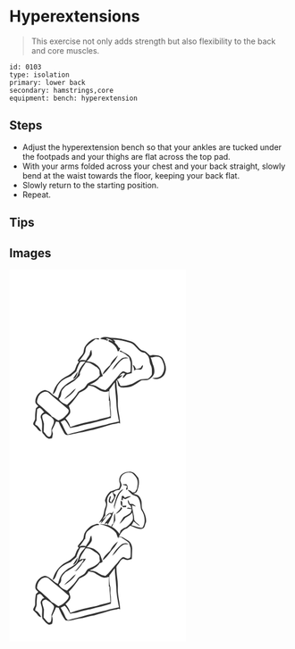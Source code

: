 # Hyperextensions
> This exercise not only adds strength but also flexibility to the back and core muscles.

``` 
id: 0103 
type: isolation 
primary: lower back 
secondary: hamstrings,core 
equipment: bench: hyperextension 
``` 

## Steps

 - Adjust the hyperextension bench so that your ankles are tucked under the footpads and your thighs are flat across the top pad.
 - With your arms folded across your chest and your back straight, slowly bend at the waist towards the floor, keeping your back flat.
 - Slowly return to the starting position.
 - Repeat.

## Tips


## Images

<svg width="316" height="250pt" viewBox="0 0 237 250" xmlns="http://www.w3.org/2000/svg">
  <g fill="#FFF">
    <path d="M0 0h237v250H0V0m121.77 93.04c3.35.77 6.84 1.04 9.97 2.56.24-.44.71-1.31.95-1.74l-2.93-.06c.3-.34.9-1 1.21-1.34 3.03.53 5.74 2.11 8.08 4.06-1.84-.73-3.71-1.42-5.54-2.16-.24.81-.89 2.19.31 2.58 5.56 2.3 10.33 6.89 11.58 12.94.41-.1 1.22-.31 1.62-.41.54-1.25 1.1-2.48 1.67-3.7-.71-.37-1.43-.74-2.14-1.11-1.2-2.44-2.96-4.51-4.95-6.35.02-.55.05-1.66.07-2.22-.85-.63-1.69-1.27-2.53-1.91 7.75-.2 15.32 1.9 22.68 4.09 8.23 2.08 10.77 13.41 19.96 13.42 1.76 1.67 3.89 3.13 4.91 5.42 1.86 3.54 1.27 7.8 3.09 11.38 1.97 3.85 1.56 8.27 1.47 12.44-1.17 2.44-3.16 4.3-5.32 5.87-3.17.18-6.33.48-9.48.78-4.83 1.44-8.55 5.28-13.45 6.61-4.35 1.76-9.12 2.34-13.78 2.11-1.68-2.79-2.56-6.05-4.73-8.53 2.82-1.45 5.59-3.13 7.26-5.94-1.86.3-3.58.97-5.17 2.02 2.49-1.85 5.27-6.57 8.77-3.8-1.22 1.77-3.59 3.34-2.72 5.84 1.88-1.44 3.47-3.21 4.91-5.09 2.31-.3 4.59-.81 6.76-1.65.01-7 1.93-14.48-1.46-21.01-3.05-5.08-9.37-6.17-13.8-9.57-.35.57-.71 1.14-1.07 1.71 5 .6 8.84 4.57 12.72 7.51.46 2.41 1.53 4.65 2.06 7.05.24 4.11.09 8.23-.09 12.34-1.76.99-3.86 2.16-5.85 1.03-1.79-.55-3.64-2.59-5.44-.98-3.47 2.57-5.5 6.57-8.49 9.64-4.71 5-8.42 10.94-13.88 15.21-3.61-.48-6.98-2.03-10.01-4.01-3.23-2.39-7.36-2.75-11.16-3.54 5.2-2.09 10.28-4.79 13.43-9.62 1.46-.48 2.78-1.26 4.16-1.91-.51-1.39-1.1-2.75-1.84-4.02-.75-4.95-3.61-9.16-7.88-11.76-3.29-2.97-7.87-3.2-12.02-3.98 2.66-2.3 5.12-4.93 6.69-8.11.81-2.38-.06-4.91-.38-7.3-2.15 2.14-1.55 5.49-3.27 7.85-1.44 2.09-2.92 4.17-4.12 6.42-3.02-.81-6.12-.65-9.06.46 2.8-2.72 4.9-6.01 7.11-9.19 2.46-2.99.76-7.49 3.4-10.41 3.45-3.73 7.83-6.43 11.66-9.74 1.43.28 2.87.56 4.31.83.14-.38.41-1.13.55-1.5-7.74-1.5-14.64 4.32-18.65 10.44-2.7 3.37-1.23 8.42-4.29 11.57-2.17 2.37-4.23 4.83-5.98 7.53.47.8.94 1.61 1.43 2.41-2.87 2.83-3.71 6.85-5.24 10.42-3.43 3.6-7.41 6.79-11.9 8.98-9.16 4.69-15.69 13.78-17.84 23.77 4.36-2.26 4.59-7.61 6.73-11.52 3.58-6.94 11.1-10.16 17.92-13.03 1.84-2.71 4.89-4.14 7.07-6.51 1.47-4.35 3.02-8.69 5.44-12.63 2.24-.54 4.54-.53 6.81-.15-4.14 4.26-7.99 9.11-9.46 14.99-.8 3.28-2.41 6.52-5.37 8.36-4.99 3.28-10.56 5.86-14.65 10.36-4.38 3.88-5.85 9.78-7.32 15.21-3.85-2-7.42-4.56-10.46-7.66-1.85-2.01-4.68-2.43-7.13-3.3-7.33 1.36-13.35 8.76-12.8 16.22.06 2.46 2.42 3.83 3.86 5.53-1.01.98-2.04 1.93-3.07 2.89-.88 4.46-1.2 9.01-1.1 13.56-.06 2.88-2.77 5.1-2.63 7.99 1.5 2.1 3.86 3.4 5.3 5.56 1.34 1.95 3.01 3.87 5.62 3.83-2.07-3.49-4.01-7.37-8.08-8.86-.28-2.1.37-4.06 1.72-5.65-.1-5.06.47-10.08.76-15.12 1.3-.79 2.72-2.25 4.37-1.38 2.1 1.28 3.36 3.5 5.07 5.21-2.89 1.6-5.84 4.74-4.33 8.3 1.79 4.63 1.76 9.61 1.43 14.49.18 2.13-.34 4.74 1.56 6.24 2.18 2.14 3.68 5.13 6.63 6.34 1.67.86 3.51.07 5.22-.18.45-1.96.84-3.94 1.16-5.92.01-1.99-1.98-4.04-.74-5.94 1.83-3.49 3.57-7.04 4.96-10.73 1.18.22 2.36.44 3.54.65 1.96 5.13 4.68 9.9 7.36 14.67.81 1.72 2.44 2.57 4.23 2.94 5.5-.54 10.79-2.23 16.2-3.22 6.47-.53 12.49-3.18 18.92-3.98 7.94-2.16 15.86-4.46 23.72-6.89 3.34-.75 6.82-.89 10.01-2.22.7.24 1.41.47 2.12.72-.37-9.35-3.45-18.39-3.15-27.78.56-10.01-2.02-19.85-2.02-29.85l1.21-.08c.41 2.32.91 4.62 1.47 6.91 1.21.82 2.36 1.74 3.66 2.42 4.37.27 8.82-.04 13.07-1.15 5.24-1.89 9.57-5.56 14.28-8.43 2.99-.42 6.12.07 9.05-.77 2.67-1.46 5.3-3.36 6.93-5.99 2.35-3.6 1.43-8.19.45-12.09-2.04-3.78-2.11-8.21-4.06-12.02 3.05.6 5.87-1.6 8.98-.87 5.34-.28 7.19 5.64 8.49 9.77 1.75 4.87.61 10.51-2.39 14.63-3.1 3.93-8.4 4.17-13 4.14 6.52 3.79 16.07-.33 17.69-7.72 1.96-5.86-.23-12.15-2.76-17.48-2.52-5.2-8.93-5.32-13.9-5.65-1.3.34-2.61.77-3.96.67-2.02-1.69-3.71-3.74-5.8-5.34-1.72-.81-3.62-1.12-5.39-1.77-5.32-3.43-8.16-10.36-14.6-12.03-8.64-2.86-17.67-4.46-26.76-4.68-4.72-1.11-10.47-2.39-14.41 1.36m13.47 35.32c-3.92 3.72-8.56 7.35-10.09 12.77 6.11-4.03 9.39-10.74 14.23-16 2.63-2.85 4.48-6.29 6.35-9.66-4.33 3.5-8.35 7.65-10.49 12.89m15.34-8.64c-5.15 4.19-9.4 9.39-12.63 15.19 5.46-3.9 8.11-10.64 13.91-14.2 2.43-1.84 5.57-1.12 8.38-1.41-3.05-1.69-6.82-1.76-9.66.42m15.11 8.3c.54 2.68 2.46 5.29 1.43 8.1 2.2-2.92 6.58-1.26 9.76-1.96 1.78-1.4 2.45-3.44 2.34-5.67-1.48.68-2.3 1.97-2.82 3.44-2.08.85-4.26 1.4-6.46 1.82-.91-2.24-1.87-4.71-4.25-5.73m-80.33 18.87c4.6-.54 5.7-6.11 6.48-9.81-2.39 3.11-4.49 6.44-6.48 9.81z"/>
    <path d="M102.48 125c5.74-1.01 9.82 3.45 14.43 5.94 1.51 1.14 2.64 2.71 3.96 4.07.06 2.3.06 4.62.63 6.87-1.38 1.79-2.76 3.62-4.57 5.02-3.7 2.93-8.59 3.78-12.34 6.61-1.65 2.34-2.85 5.18-5.45 6.65-2.67 1.9-6.29 2.87-7.88 5.97-3.53 6.15-9.01 10.73-13.94 15.7-4.19-1.93-9.03-3.79-10.92-8.4 3.54-2.33 2.83-6.6 3.79-10.16 1.31-2.34 3.36-4.14 4.98-6.25 3.24-2.05 6.46-4.11 9.75-6.07 3.62-2.11 6.23-5.45 9.26-8.27.16-.56.46-1.69.62-2.26.77-.29 1.54-.59 2.31-.89-.75.21-2.27.63-3.03.83 1.63-5.7 5.3-10.41 8.4-15.36m-22.9 43.44c-2.15 1.77-4.32 3.58-5.94 5.87 6-3.93 12.03-8.26 15.62-14.64-3.9 2.13-6.32 5.99-9.68 8.77zM134.22 161.39c2.63-3.09 4.52-6.73 7.3-9.7.07 8.14 1.48 16.19 1.88 24.31.11 9.5 1.97 18.86 3.75 28.17-5.74 1.24-11.54 2.23-17.1 4.18-8.83 1.85-17.51 4.32-26.28 6.42-8.32 2.91-17.05 4.22-25.43 6.88-4.31-4.91-5.74-11.56-9.53-16.86 1.74-.98 3.58-1.76 5.38-2.61 3.42 2.81 4.98 7.12 7.46 10.68 4.2-.89 8.54-1.11 12.59-2.66 6.35-2.31 13.16-2.75 19.6-4.73 6.65-1.97 13.62-2.9 20.05-5.59l2.34-.36c.17-4.66.28-9.32-.64-13.92.17-4.51.13-9.07-.78-13.51-.91-3.49-.71-7.13-.59-10.7z"/>
    <path d="M106.15 155.77c3.4.66 7.05.96 9.87 3.2 5.13 3.5 11.44 7.46 17.72 4.14-.04 4.45-.1 8.91-.22 13.37l.85-.36c-.01 7.02 1.07 13.96 1.24 20.97-.63.28-1.88.83-2.51 1.11-5.26 1.08-10.49 2.33-15.56 4.13-12.11 2.4-24.28 4.94-35.86 9.33-.87-4.45-3.63-8.19-6.34-11.7 2.02-2.12 4.21-4.13 5.89-6.54 1.4-3.41-.29-7.02-1.47-10.24 5.49-5.31 9.86-11.61 14.26-17.82 4.74-2.16 10.02-4.42 12.13-9.59z"/>
    <path d="M38.38 172.09c1.98-5.09 7.94-9.81 13.52-7.26 8.54 8.01 18.11 14.84 26.75 22.73 2.48 2.44-.2 5.97-2.22 7.81-2.73 3.55-6.57 5.96-10.71 7.55-2.96-1.84-5.52-4.37-8.84-5.57-1.19-1.86-2.85-3.3-4.47-4.76-4.65-4.11-9.08-8.48-13.98-12.3-2.54-2.14-.75-5.61-.05-8.2zM44.1 197.96c-.43-2.68 2.77-4.11 4.94-4.31 2.27 1.11 4.22 2.74 6.38 4.04 1.79 1.52 3.96 3.08 4.4 5.55.14 3.92-2.24 7.23-3.32 10.84-.22 3.42 1.08 8.9-2.65 10.68-3.78 0-5.16-4.59-7.78-6.69-.06-3.68.3-7.34.29-11.01-.52-3.09-2.04-5.95-2.26-9.1z"/>
  </g>
  <g fill="#333">
    <path d="M121.77 93.04c3.94-3.75 9.69-2.47 14.41-1.36 9.09.22 18.12 1.82 26.76 4.68 6.44 1.67 9.28 8.6 14.6 12.03 1.77.65 3.67.96 5.39 1.77 2.09 1.6 3.78 3.65 5.8 5.34 1.35.1 2.66-.33 3.96-.67 4.97.33 11.38.45 13.9 5.65 2.53 5.33 4.72 11.62 2.76 17.48-1.62 7.39-11.17 11.51-17.69 7.72 4.6.03 9.9-.21 13-4.14 3-4.12 4.14-9.76 2.39-14.63-1.3-4.13-3.15-10.05-8.49-9.77-3.11-.73-5.93 1.47-8.98.87 1.95 3.81 2.02 8.24 4.06 12.02.98 3.9 1.9 8.49-.45 12.09-1.63 2.63-4.26 4.53-6.93 5.99-2.93.84-6.06.35-9.05.77-4.71 2.87-9.04 6.54-14.28 8.43-4.25 1.11-8.7 1.42-13.07 1.15-1.3-.68-2.45-1.6-3.66-2.42-.56-2.29-1.06-4.59-1.47-6.91l-1.21.08c0 10 2.58 19.84 2.02 29.85-.3 9.39 2.78 18.43 3.15 27.78-.71-.25-1.42-.48-2.12-.72-3.19 1.33-6.67 1.47-10.01 2.22-7.86 2.43-15.78 4.73-23.72 6.89-6.43.8-12.45 3.45-18.92 3.98-5.41.99-10.7 2.68-16.2 3.22-1.79-.37-3.42-1.22-4.23-2.94-2.68-4.77-5.4-9.54-7.36-14.67-1.18-.21-2.36-.43-3.54-.65-1.39 3.69-3.13 7.24-4.96 10.73-1.24 1.9.75 3.95.74 5.94a92.33 92.33 0 0 1-1.16 5.92c-1.71.25-3.55 1.04-5.22.18-2.95-1.21-4.45-4.2-6.63-6.34-1.9-1.5-1.38-4.11-1.56-6.24.33-4.88.36-9.86-1.43-14.49-1.51-3.56 1.44-6.7 4.33-8.3-1.71-1.71-2.97-3.93-5.07-5.21-1.65-.87-3.07.59-4.37 1.38-.29 5.04-.86 10.06-.76 15.12-1.35 1.59-2 3.55-1.72 5.65 4.07 1.49 6.01 5.37 8.08 8.86-2.61.04-4.28-1.88-5.62-3.83-1.44-2.16-3.8-3.46-5.3-5.56-.14-2.89 2.57-5.11 2.63-7.99-.1-4.55.22-9.1 1.1-13.56 1.03-.96 2.06-1.91 3.07-2.89-1.44-1.7-3.8-3.07-3.86-5.53-.55-7.46 5.47-14.86 12.8-16.22 2.45.87 5.28 1.29 7.13 3.3 3.04 3.1 6.61 5.66 10.46 7.66 1.47-5.43 2.94-11.33 7.32-15.21 4.09-4.5 9.66-7.08 14.65-10.36 2.96-1.84 4.57-5.08 5.37-8.36 1.47-5.88 5.32-10.73 9.46-14.99-2.27-.38-4.57-.39-6.81.15-2.42 3.94-3.97 8.28-5.44 12.63-2.18 2.37-5.23 3.8-7.07 6.51-6.82 2.87-14.34 6.09-17.92 13.03-2.14 3.91-2.37 9.26-6.73 11.52 2.15-9.99 8.68-19.08 17.84-23.77 4.49-2.19 8.47-5.38 11.9-8.98 1.53-3.57 2.37-7.59 5.24-10.42-.49-.8-.96-1.61-1.43-2.41 1.75-2.7 3.81-5.16 5.98-7.53 3.06-3.15 1.59-8.2 4.29-11.57 4.01-6.12 10.91-11.94 18.65-10.44-.14.37-.41 1.12-.55 1.5-1.44-.27-2.88-.55-4.31-.83-3.83 3.31-8.21 6.01-11.66 9.74-2.64 2.92-.94 7.42-3.4 10.41-2.21 3.18-4.31 6.47-7.11 9.19 2.94-1.11 6.04-1.27 9.06-.46 1.2-2.25 2.68-4.33 4.12-6.42 1.72-2.36 1.12-5.71 3.27-7.85.32 2.39 1.19 4.92.38 7.3-1.57 3.18-4.03 5.81-6.69 8.11 4.15.78 8.73 1.01 12.02 3.98 4.27 2.6 7.13 6.81 7.88 11.76.74 1.27 1.33 2.63 1.84 4.02-1.38.65-2.7 1.43-4.16 1.91-3.15 4.83-8.23 7.53-13.43 9.62 3.8.79 7.93 1.15 11.16 3.54 3.03 1.98 6.4 3.53 10.01 4.01 5.46-4.27 9.17-10.21 13.88-15.21 2.99-3.07 5.02-7.07 8.49-9.64 1.8-1.61 3.65.43 5.44.98 1.99 1.13 4.09-.04 5.85-1.03.18-4.11.33-8.23.09-12.34-.53-2.4-1.6-4.64-2.06-7.05-3.88-2.94-7.72-6.91-12.72-7.51.36-.57.72-1.14 1.07-1.71 4.43 3.4 10.75 4.49 13.8 9.57 3.39 6.53 1.47 14.01 1.46 21.01-2.17.84-4.45 1.35-6.76 1.65-1.44 1.88-3.03 3.65-4.91 5.09-.87-2.5 1.5-4.07 2.72-5.84-3.5-2.77-6.28 1.95-8.77 3.8 1.59-1.05 3.31-1.72 5.17-2.02-1.67 2.81-4.44 4.49-7.26 5.94 2.17 2.48 3.05 5.74 4.73 8.53 4.66.23 9.43-.35 13.78-2.11 4.9-1.33 8.62-5.17 13.45-6.61 3.15-.3 6.31-.6 9.48-.78 2.16-1.57 4.15-3.43 5.32-5.87.09-4.17.5-8.59-1.47-12.44-1.82-3.58-1.23-7.84-3.09-11.38-1.02-2.29-3.15-3.75-4.91-5.42-9.19-.01-11.73-11.34-19.96-13.42-7.36-2.19-14.93-4.29-22.68-4.09.84.64 1.68 1.28 2.53 1.91-.02.56-.05 1.67-.07 2.22 1.99 1.84 3.75 3.91 4.95 6.35.71.37 1.43.74 2.14 1.11-.57 1.22-1.13 2.45-1.67 3.7-.4.1-1.21.31-1.62.41-1.25-6.05-6.02-10.64-11.58-12.94-1.2-.39-.55-1.77-.31-2.58 1.83.74 3.7 1.43 5.54 2.16-2.34-1.95-5.05-3.53-8.08-4.06-.31.34-.91 1-1.21 1.34l2.93.06c-.24.43-.71 1.3-.95 1.74-3.13-1.52-6.62-1.79-9.97-2.56M102.48 125c-3.1 4.95-6.77 9.66-8.4 15.36.76-.2 2.28-.62 3.03-.83-.77.3-1.54.6-2.31.89-.16.57-.46 1.7-.62 2.26-3.03 2.82-5.64 6.16-9.26 8.27-3.29 1.96-6.51 4.02-9.75 6.07-1.62 2.11-3.67 3.91-4.98 6.25-.96 3.56-.25 7.83-3.79 10.16 1.89 4.61 6.73 6.47 10.92 8.4 4.93-4.97 10.41-9.55 13.94-15.7 1.59-3.1 5.21-4.07 7.88-5.97 2.6-1.47 3.8-4.31 5.45-6.65 3.75-2.83 8.64-3.68 12.34-6.61 1.81-1.4 3.19-3.23 4.57-5.02-.57-2.25-.57-4.57-.63-6.87-1.32-1.36-2.45-2.93-3.96-4.07-4.61-2.49-8.69-6.95-14.43-5.94m31.74 36.39c-.12 3.57-.32 7.21.59 10.7.91 4.44.95 9 .78 13.51.92 4.6.81 9.26.64 13.92l-2.34.36c-6.43 2.69-13.4 3.62-20.05 5.59-6.44 1.98-13.25 2.42-19.6 4.73-4.05 1.55-8.39 1.77-12.59 2.66-2.48-3.56-4.04-7.87-7.46-10.68-1.8.85-3.64 1.63-5.38 2.61 3.79 5.3 5.22 11.95 9.53 16.86 8.38-2.66 17.11-3.97 25.43-6.88 8.77-2.1 17.45-4.57 26.28-6.42 5.56-1.95 11.36-2.94 17.1-4.18-1.78-9.31-3.64-18.67-3.75-28.17-.4-8.12-1.81-16.17-1.88-24.31-2.78 2.97-4.67 6.61-7.3 9.7m-28.07-5.62c-2.11 5.17-7.39 7.43-12.13 9.59-4.4 6.21-8.77 12.51-14.26 17.82 1.18 3.22 2.87 6.83 1.47 10.24-1.68 2.41-3.87 4.42-5.89 6.54 2.71 3.51 5.47 7.25 6.34 11.7 11.58-4.39 23.75-6.93 35.86-9.33 5.07-1.8 10.3-3.05 15.56-4.13.63-.28 1.88-.83 2.51-1.11-.17-7.01-1.25-13.95-1.24-20.97l-.85.36c.12-4.46.18-8.92.22-13.37-6.28 3.32-12.59-.64-17.72-4.14-2.82-2.24-6.47-2.54-9.87-3.2m-67.77 16.32c-.7 2.59-2.49 6.06.05 8.2 4.9 3.82 9.33 8.19 13.98 12.3 1.62 1.46 3.28 2.9 4.47 4.76 3.32 1.2 5.88 3.73 8.84 5.57 4.14-1.59 7.98-4 10.71-7.55 2.02-1.84 4.7-5.37 2.22-7.81-8.64-7.89-18.21-14.72-26.75-22.73-5.58-2.55-11.54 2.17-13.52 7.26m5.72 25.87c.22 3.15 1.74 6.01 2.26 9.1.01 3.67-.35 7.33-.29 11.01 2.62 2.1 4 6.69 7.78 6.69 3.73-1.78 2.43-7.26 2.65-10.68 1.08-3.61 3.46-6.92 3.32-10.84-.44-2.47-2.61-4.03-4.4-5.55-2.16-1.3-4.11-2.93-6.38-4.04-2.17.2-5.37 1.63-4.94 4.31z"/>
    <path d="M135.24 128.36c2.14-5.24 6.16-9.39 10.49-12.89-1.87 3.37-3.72 6.81-6.35 9.66-4.84 5.26-8.12 11.97-14.23 16 1.53-5.42 6.17-9.05 10.09-12.77zM150.58 119.72c2.84-2.18 6.61-2.11 9.66-.42-2.81.29-5.95-.43-8.38 1.41-5.8 3.56-8.45 10.3-13.91 14.2 3.23-5.8 7.48-11 12.63-15.19zM165.69 128.02c2.38 1.02 3.34 3.49 4.25 5.73 2.2-.42 4.38-.97 6.46-1.82.52-1.47 1.34-2.76 2.82-3.44.11 2.23-.56 4.27-2.34 5.67-3.18.7-7.56-.96-9.76 1.96 1.03-2.81-.89-5.42-1.43-8.1zM85.36 146.89c1.99-3.37 4.09-6.7 6.48-9.81-.78 3.7-1.88 9.27-6.48 9.81zM79.58 168.44c3.36-2.78 5.78-6.64 9.68-8.77-3.59 6.38-9.62 10.71-15.62 14.64 1.62-2.29 3.79-4.1 5.94-5.87z"/>
  </g>
</svg>

<svg width="316" height="250pt" viewBox="0 0 237 250" xmlns="http://www.w3.org/2000/svg">
  <g fill="#FFF">
    <path d="M0 0h237v250H0V0m154.18 23.35c-5.37 1.91-7.95 8.35-6.13 13.6 1.06 2.65.07 5.3-1.17 7.66-3.94 1.04-7.65 2.74-11.52 3.95-3.41 3.3-6.26 7.54-7 12.33.53 1.68 1.37 3.32 1.47 5.11-.3 3.08-2.07 5.76-2.49 8.82-.43 2.64-1.03 5.25-2.05 7.74-1.4 2.94-3.59 5.41-5.11 8.28 1.44-.95 2.83-1.99 4.17-3.09a53.52 53.52 0 0 0-1.82 4.01c3.16-2.87 5.57-6.49 7.83-10.08-2.01 1.48-3.78 3.25-5.61 4.95 1.06-2.11 2.46-4.01 4.05-5.76-.85-6.15 3.36-11.7 2.39-17.86-.98-5.58 2.56-10.78 6.88-13.93 1.19 2.17 1.84 4.58 2.62 6.92-.63 2.95-3.98 4.6-3.72 7.8-.72-.89-1.46-1.75-2.09-2.7.27-1.97 1-3.82 1.64-5.69l-1.48-.6c-.66 2.79-2.81 5.78-.95 8.53 1.21.34 2.43.67 3.64 1.04 2.1-3.6 4.32-7.11 5.2-11.27-1.32-.92-2.61-1.87-3.9-2.82 2.06-2.95 5.57-3.58 8.91-3.97.9-2.11 2.23-4.05 2.8-6.28-.24-2.03-1.24-3.85-2.01-5.71.36-3.49 1.5-7.29 4.66-9.22 3.65-2.44 8.99-3.15 12.62-.31 2 1.78 3.64 3.96 5.02 6.26 2.1 4.41.96 9.4.24 14-.94 1.46-1.82 2.96-2.59 4.51-1.14.11-2.28.2-3.41.3-1.77-2.01-4.02-3.45-6.7-3.83 1.62 1.92 3.48 3.62 5.16 5.51 2.21 2.86 6.54 2.19 8.86 4.99 3.29 4.83 3.24 10.91 4.34 16.45 4.94 6.78 6.3 16.28 2.1 23.76-1.77 1.24-4-.27-6.01-.05-3.04-1.02-6.04-2.2-9.23-2.63 1.1-1.77 2.06-3.61 3.01-5.45 2.55 2.11 5.03 4.32 7.82 6.14-.03-.22-.07-.65-.1-.86-.9-.81-1.77-1.64-2.64-2.48-1.84-.96-2.98-2.71-4.2-4.31-.19-6.84-2.64-13.34-3.2-20.14 1.8.59 3.59 1.23 5.37 1.87-1.7-2.35-4.15-4.04-7.18-3.52-.34-.15-1.02-.44-1.36-.59-.4-1.84-.84-3.71-2.38-4.97.05 3.03.72 6.39 3.82 7.71.35 1.36.71 2.71 1.1 4.06-1.41-.5-2.83-.94-4.27-1.35-.78.39-1.56.77-2.34 1.15 2.33.33 4.63.81 6.97 1.09-.5 1.68-.79 3.47-1.68 5.01-2.96 2.15-6.2 3.87-9.39 5.64-1.77 2.99-3.73 5.86-5.26 8.99 2.99-2.43 5.41-5.42 7.9-8.32 3.33-1.9 6.84-3.63 9.15-6.85.7 3.95 2.27 8.9-.84 12.25-1.88 2.99-4.57 5.3-7.41 7.34-2.78.83-5.15 2.41-7.29 4.33-.58 1.56-1.08 3.13-1.6 4.71-2.74-3.86-5.96-7.47-10.28-9.61 1.4-2.99 3.4-5.65 4.67-8.7-.13-3.15-.19-6.32-.76-9.42-1.64 4.45-.42 9.44-2.06 13.98-1.51.84-2.41 2.21-2.31 3.96-1.73-.82-3.46-1.63-5.22-2.4 3.34-5.83 6.44-11.85 8.04-18.42-1.02 1.02-1.63 3.2-3.43 2.69-3.35-.72-5.45 2.7-7.37 4.81 2.03-1.13 3.84-2.58 5.63-4.05.73.52 1.46 1.04 2.2 1.56-2.79 4.37-6.63 7.93-9.36 12.34.99-.31 2.95-.91 3.94-1.22l.19 2.61c-3.32-.83-6.74-1.58-10.18-1.01 7.92 1.35 15.86 4.62 21.13 10.92 2.07 2.38 1.69 6.02 4.12 8.16l-.47-1.9c1.15.02 2.29.05 3.44.1 3.59 2.72 7.69 4.75 10.98 7.86.5 3.14 2.39 5.98 2.16 9.23-.04 3.22.2 6.46-.28 9.65-1.18 1.93-3.83 2.56-5.8 1.53-1.77-.56-3.63-2.57-5.41-.96-3.49 2.57-5.52 6.59-8.52 9.67-4.71 4.99-8.39 10.94-13.87 15.18-3.61-.5-6.97-2.05-10-4.03-3.21-2.39-7.34-2.72-11.13-3.52 5.23-2.15 10.54-4.8 13.47-9.91l1.41-.04c.85-.55 1.67-1.14 2.45-1.78-.48-2.44-1.96-4.53-2.51-6.96-.79-4.14-4.4-6.77-7.61-9.08-3.15-2.66-7.49-2.72-11.34-3.53 2.64-2.31 5.12-4.93 6.67-8.12.8-2.38-.05-4.89-.38-7.26-2.2 2.1-1.54 5.47-3.28 7.82-1.43 2.09-2.92 4.15-4.1 6.4-3.05-.76-6.14-.63-9.08.5 3.13-2.95 5.26-6.7 7.74-10.17.44-.02 1.33-.07 1.78-.1l-1.36-.1c.56-3.72.38-8.18 3.75-10.68 4.25-3.48 8.66-8.23 14.64-7.76.11-.25.33-.74.44-.99-.69-.23-2.08-.68-2.77-.91-3.23 1.35-7.03 1.66-9.63 4.22-2.79 2.51-5.5 5.24-7.2 8.63-1.38 2.97-.7 6.67-2.87 9.31-2.28 2.57-4.56 5.15-6.4 8.06.45.81.91 1.62 1.38 2.43-2.83 2.85-3.69 6.84-5.21 10.41-3.43 3.59-7.4 6.79-11.9 8.97-9.15 4.69-15.66 13.78-17.85 23.76 4.42-2.2 4.6-7.62 6.77-11.51 3.57-6.93 11.09-10.15 17.91-13.02 1.79-2.76 4.93-4.12 7.09-6.52 1.42-4.36 3.02-8.66 5.4-12.61 2.23-.54 4.54-.55 6.8-.15-3.62 3.83-7.22 7.98-8.83 13.09-1.06 3.11-1.71 6.61-4.31 8.88-2.92 2.54-6.44 4.28-9.76 6.23-3.24 2.32-6.32 4.91-8.86 8.01-2.69 3.75-3.82 8.32-5.04 12.71-6.59-2.64-10.29-9.78-17.54-10.97-7.35 1.32-13.4 8.76-12.83 16.23.06 2.45 2.42 3.83 3.84 5.53-1.01.98-2.03 1.94-3.07 2.89-.87 4.46-1.18 9.01-1.08 13.55-.04 2.9-2.84 5.13-2.62 8.03 1.74 2.24 4.26 3.76 5.8 6.18 1.13 1.82 2.87 3.14 5.11 3.16-2.08-3.47-3.97-7.4-8.08-8.84-.54-3.12 2.27-5.48 1.79-8.59-.04-4.09.51-8.14.71-12.22 1.31-.81 2.67-2.16 4.33-1.36 2.19 1.36 3.52 3.68 5.25 5.53-.58.18-1.73.56-2.31.75-1.02 1.67-2.71 3.22-2.57 5.35.52 3.36 2.17 6.52 1.98 9.99.2 3.83-.76 7.86.45 11.55 2.9 3 5.08 7.1 9.48 8.12.84-.27 2.51-.81 3.34-1.08 1.13-3.5 1.37-7.03-.08-10.46 1.78-3.98 3.97-7.8 5.45-11.92 1.17.21 2.35.43 3.52.65 2.55 5.83 5.14 11.83 9.11 16.83 6.01 1.79 12.03-1.54 17.96-2.34 7.06-.6 13.67-3.37 20.67-4.3 7.31-2.24 14.74-4.08 21.98-6.5 3.54-.9 7.27-.96 10.68-2.38.72.22 1.45.45 2.18.68-.39-9.38-3.47-18.45-3.15-27.87.61-9.72-2.04-19.28-1.92-28.99.89-2.54 3.29-4.27 4.47-6.7 1.27-2.01 3.52-5.15 6.23-3.69 3.16 1.82 6.82.88 9.97-.43.3-4.37.37-8.75.56-13.13.17-4.85-2.13-9.96-6.58-12.23-3.65-1.84-6.96-5.19-11.37-4.55 2.53-4.5 5.19-9.76 10.71-11.02 1.56-1.17 3.08-2.39 4.58-3.64 5.34 1.61 10.46 5.38 16.29 3.78 3.84-.79 3.14-5.56 4.86-8.24.94-5.94-1.37-11.52-4.21-16.59-2.21-3.63-1.17-8.04-1.85-12.02-.58-2.13-1.5-4.19-2.82-5.96-1.83-2.73-5.4-2.94-8.18-4.15 2.45-.11 4.36-1.56 5.29-3.78 2-5.45 3.17-11.47 1.58-17.19-2.04-2.51-3.77-5.39-6.55-7.19-3.88-2.06-8.47-1.18-12.43.12m-2.69 15.82c2.12.6 4.27 1.08 6.33 1.85.03 1.4-.49 2.67-1.18 3.86.12.61.26 1.21.39 1.81.61-.61 1.23-1.23 1.85-1.84-.11-.73-.32-2.19-.43-2.93l.61-.16c-.74-1.01-1.41-2.06-2.09-3.1-1.83.18-3.67.23-5.48.51m-10.35 26.01c-.98 2.32-.9 4.86.28 7.09l-.16-3.35c1.84-6.08 3.49-12.32 6.77-17.83 1.58-2.06 3.62-3.74 4.99-5.98-7.84 3.41-9.94 12.6-11.88 20.07m9.66-10.34c-.05 1.33-.09 2.67-.13 4l-1.59-.5c1.01.77 2.02 1.53 3.03 2.31.09-.83.28-2.48.37-3.3 1.02.52 2.03 1.04 3.05 1.56 2.54-1.3 5.23-2.29 7.68-3.76-2.95-.8-5.51.8-8.14 1.83l-2.35-2.71c-.48.14-1.44.43-1.92.57m-1.15 5.93c-.58 3.1-.58 6.77 2.77 8.19l-.1.72c1.44-.04 2.88-.08 4.32-.11l.32-2.08c-1.86.15-3.71.29-5.57.43-.09-2.5 1.23-5.79-1.74-7.15m-7.03 17.95c3.69-1.4 6.59-4.17 8.85-7.34-.39-.61-1.17-1.84-1.56-2.46-.98 4.25-4.69 6.64-7.29 9.8m-7.38 49.62c-3.92 3.73-8.52 7.36-10.12 12.75 6.15-3.89 9.35-10.61 14.14-15.84 2.68-2.83 4.54-6.28 6.42-9.65-4.39 3.36-8.28 7.58-10.44 12.74m15.42-8.68c-5.18 4.2-9.5 9.41-12.72 15.26 5.49-3.9 8.13-10.7 13.98-14.23 2.38-1.82 5.47-1.12 8.23-1.29-2.92-1.89-6.68-1.83-9.49.26m-65.27 27.35c4.5-.83 5.73-6.1 6.43-9.89-2.4 3.11-4.56 6.42-6.43 9.89z"/>
    <path d="M102.48 125c5.78-1.02 9.86 3.51 14.51 5.98 1.47 1.17 2.59 2.7 3.88 4.05.06 2.28.04 4.59.64 6.82-3.16 5.44-9.12 7.73-14.55 10.16-2.77.86-3.59 3.78-5.22 5.83-2.72 3.68-8.22 4.13-10.46 8.25-3.55 6.06-8.86 10.76-13.87 15.57-4.37-1.52-9.05-3.72-11.01-8.21 1.86-1.65 3.31-3.72 3.09-6.33-.27-4.33 3.27-7.06 5.7-10.1 6.28-4.11 13.24-7.44 17.98-13.47 1.64-.82 3.22-1.74 4.8-2.67l-.27-1.39c.67.5 1.33 1.02 2 1.54-3.14 4.87-6.92 9.33-10.64 13.78-.54.01-1.62.04-2.16.06.85.21 1.7.42 2.56.64 3.1-2.4 5.35-5.59 7.53-8.8.19-.39.57-1.17.77-1.55 2-1.77 3.74-3.81 4.96-6.19-1.87.12-3.73.31-5.61.24-.79.48-2.39 1.43-3.19 1.91 1.48-6.03 5.33-10.96 8.56-16.12m-22.94 43.47c-2.17 1.77-4.34 3.61-5.93 5.94 5.94-4.04 12.05-8.31 15.64-14.72-3.94 2.1-6.32 6.02-9.71 8.78zM134.2 161.45c2.65-3.1 4.52-6.77 7.32-9.75.07 8.14 1.46 16.18 1.88 24.29.11 9.5 1.96 18.87 3.75 28.17-5.72 1.25-11.52 2.21-17.05 4.17-8.84 1.85-17.53 4.34-26.31 6.42-8.27 2.94-16.99 4.16-25.3 6.9-1.14-1.47-2.7-2.7-3.34-4.5-1.65-4.33-4-8.36-6.34-12.35 1.74-.99 3.58-1.77 5.39-2.61 3.42 2.84 4.98 7.18 7.53 10.71 3.93-.98 8.06-1.05 11.87-2.49 5.14-1.89 10.57-2.66 15.9-3.79 8.9-2.5 18-4.22 26.73-7.29.2-4.63.26-9.26-.65-13.82.05-3.86.52-7.94-.92-11.61-.33-4.14-.7-8.29-.46-12.45z"/>
    <path d="M106.15 155.77c2.47.49 5.01.78 7.37 1.7 4.39 2.49 8.45 5.88 13.51 6.94 2.31.18 4.52-.7 6.72-1.28-.05 4.47-.11 8.94-.24 13.41.22-.1.66-.3.88-.39-.06 7.05 1.05 14.03 1.22 21.08-5.94 2.03-12.22 2.87-18.11 5.11-12.1 2.37-24.24 4.94-35.82 9.31-.87-4.45-3.62-8.19-6.33-11.7 2.49-3.03 6.96-5.53 6.43-10.04-.39-2.32-1.12-4.57-2.01-6.74 5.49-5.3 9.86-11.6 14.25-17.8 4.74-2.16 10.03-4.42 12.13-9.6z"/>
    <path d="M41.56 167.45c2.48-2.86 6.81-4.3 10.35-2.61 8.91 8.37 18.96 15.43 27.87 23.8.07 3.59-2.56 5.96-4.83 8.32-2.38 2.9-5.86 4.52-9.24 5.94-2.94-1.84-5.51-4.31-8.78-5.59-3.91-4.79-8.97-8.48-13.4-12.78-2.07-2.22-5.36-3.46-6.46-6.46.31-3.87 1.46-7.97 4.49-10.62zM44.11 197.95c-.45-2.7 2.77-4.03 4.92-4.31 4.14 2.56 8.9 4.96 11.05 9.59-.5 3.85-2.36 7.27-3.58 10.88.21 3.22.08 6.47-.95 9.57-.97 1.07-2.73 1.61-3.93.56-2.04-1.87-3.63-4.17-5.55-6.18-.07-3.67.3-7.34.3-11.01-.54-3.09-2.04-5.95-2.26-9.1z"/>
  </g>
  <g fill="#333">
    <path d="M154.18 23.35c3.96-1.3 8.55-2.18 12.43-.12 2.78 1.8 4.51 4.68 6.55 7.19 1.59 5.72.42 11.74-1.58 17.19-.93 2.22-2.84 3.67-5.29 3.78 2.78 1.21 6.35 1.42 8.18 4.15 1.32 1.77 2.24 3.83 2.82 5.96.68 3.98-.36 8.39 1.85 12.02 2.84 5.07 5.15 10.65 4.21 16.59-1.72 2.68-1.02 7.45-4.86 8.24-5.83 1.6-10.95-2.17-16.29-3.78-1.5 1.25-3.02 2.47-4.58 3.64-5.52 1.26-8.18 6.52-10.71 11.02 4.41-.64 7.72 2.71 11.37 4.55 4.45 2.27 6.75 7.38 6.58 12.23-.19 4.38-.26 8.76-.56 13.13-3.15 1.31-6.81 2.25-9.97.43-2.71-1.46-4.96 1.68-6.23 3.69-1.18 2.43-3.58 4.16-4.47 6.7-.12 9.71 2.53 19.27 1.92 28.99-.32 9.42 2.76 18.49 3.15 27.87-.73-.23-1.46-.46-2.18-.68-3.41 1.42-7.14 1.48-10.68 2.38-7.24 2.42-14.67 4.26-21.98 6.5-7 .93-13.61 3.7-20.67 4.3-5.93.8-11.95 4.13-17.96 2.34-3.97-5-6.56-11-9.11-16.83-1.17-.22-2.35-.44-3.52-.65-1.48 4.12-3.67 7.94-5.45 11.92 1.45 3.43 1.21 6.96.08 10.46-.83.27-2.5.81-3.34 1.08-4.4-1.02-6.58-5.12-9.48-8.12-1.21-3.69-.25-7.72-.45-11.55.19-3.47-1.46-6.63-1.98-9.99-.14-2.13 1.55-3.68 2.57-5.35.58-.19 1.73-.57 2.31-.75-1.73-1.85-3.06-4.17-5.25-5.53-1.66-.8-3.02.55-4.33 1.36-.2 4.08-.75 8.13-.71 12.22.48 3.11-2.33 5.47-1.79 8.59 4.11 1.44 6 5.37 8.08 8.84-2.24-.02-3.98-1.34-5.11-3.16-1.54-2.42-4.06-3.94-5.8-6.18-.22-2.9 2.58-5.13 2.62-8.03-.1-4.54.21-9.09 1.08-13.55 1.04-.95 2.06-1.91 3.07-2.89-1.42-1.7-3.78-3.08-3.84-5.53-.57-7.47 5.48-14.91 12.83-16.23 7.25 1.19 10.95 8.33 17.54 10.97 1.22-4.39 2.35-8.96 5.04-12.71 2.54-3.1 5.62-5.69 8.86-8.01 3.32-1.95 6.84-3.69 9.76-6.23 2.6-2.27 3.25-5.77 4.31-8.88 1.61-5.11 5.21-9.26 8.83-13.09-2.26-.4-4.57-.39-6.8.15-2.38 3.95-3.98 8.25-5.4 12.61-2.16 2.4-5.3 3.76-7.09 6.52-6.82 2.87-14.34 6.09-17.91 13.02-2.17 3.89-2.35 9.31-6.77 11.51 2.19-9.98 8.7-19.07 17.85-23.76 4.5-2.18 8.47-5.38 11.9-8.97 1.52-3.57 2.38-7.56 5.21-10.41-.47-.81-.93-1.62-1.38-2.43 1.84-2.91 4.12-5.49 6.4-8.06 2.17-2.64 1.49-6.34 2.87-9.31 1.7-3.39 4.41-6.12 7.2-8.63 2.6-2.56 6.4-2.87 9.63-4.22.69.23 2.08.68 2.77.91-.11.25-.33.74-.44.99-5.98-.47-10.39 4.28-14.64 7.76-3.37 2.5-3.19 6.96-3.75 10.68l1.36.1c-.45.03-1.34.08-1.78.1-2.48 3.47-4.61 7.22-7.74 10.17 2.94-1.13 6.03-1.26 9.08-.5 1.18-2.25 2.67-4.31 4.1-6.4 1.74-2.35 1.08-5.72 3.28-7.82.33 2.37 1.18 4.88.38 7.26-1.55 3.19-4.03 5.81-6.67 8.12 3.85.81 8.19.87 11.34 3.53 3.21 2.31 6.82 4.94 7.61 9.08.55 2.43 2.03 4.52 2.51 6.96-.78.64-1.6 1.23-2.45 1.78l-1.41.04c-2.93 5.11-8.24 7.76-13.47 9.91 3.79.8 7.92 1.13 11.13 3.52 3.03 1.98 6.39 3.53 10 4.03 5.48-4.24 9.16-10.19 13.87-15.18 3-3.08 5.03-7.1 8.52-9.67 1.78-1.61 3.64.4 5.41.96 1.97 1.03 4.62.4 5.8-1.53.48-3.19.24-6.43.28-9.65.23-3.25-1.66-6.09-2.16-9.23-3.29-3.11-7.39-5.14-10.98-7.86-1.15-.05-2.29-.08-3.44-.1l.47 1.9c-2.43-2.14-2.05-5.78-4.12-8.16-5.27-6.3-13.21-9.57-21.13-10.92 3.44-.57 6.86.18 10.18 1.01l-.19-2.61c-.99.31-2.95.91-3.94 1.22 2.73-4.41 6.57-7.97 9.36-12.34-.74-.52-1.47-1.04-2.2-1.56-1.79 1.47-3.6 2.92-5.63 4.05 1.92-2.11 4.02-5.53 7.37-4.81 1.8.51 2.41-1.67 3.43-2.69-1.6 6.57-4.7 12.59-8.04 18.42 1.76.77 3.49 1.58 5.22 2.4-.1-1.75.8-3.12 2.31-3.96 1.64-4.54.42-9.53 2.06-13.98.57 3.1.63 6.27.76 9.42-1.27 3.05-3.27 5.71-4.67 8.7 4.32 2.14 7.54 5.75 10.28 9.61.52-1.58 1.02-3.15 1.6-4.71 2.14-1.92 4.51-3.5 7.29-4.33 2.84-2.04 5.53-4.35 7.41-7.34 3.11-3.35 1.54-8.3.84-12.25-2.31 3.22-5.82 4.95-9.15 6.85-2.49 2.9-4.91 5.89-7.9 8.32 1.53-3.13 3.49-6 5.26-8.99 3.19-1.77 6.43-3.49 9.39-5.64.89-1.54 1.18-3.33 1.68-5.01-2.34-.28-4.64-.76-6.97-1.09.78-.38 1.56-.76 2.34-1.15 1.44.41 2.86.85 4.27 1.35-.39-1.35-.75-2.7-1.1-4.06-3.1-1.32-3.77-4.68-3.82-7.71 1.54 1.26 1.98 3.13 2.38 4.97.34.15 1.02.44 1.36.59 3.03-.52 5.48 1.17 7.18 3.52-1.78-.64-3.57-1.28-5.37-1.87.56 6.8 3.01 13.3 3.2 20.14 1.22 1.6 2.36 3.35 4.2 4.31.87.84 1.74 1.67 2.64 2.48.03.21.07.64.1.86-2.79-1.82-5.27-4.03-7.82-6.14-.95 1.84-1.91 3.68-3.01 5.45 3.19.43 6.19 1.61 9.23 2.63 2.01-.22 4.24 1.29 6.01.05 4.2-7.48 2.84-16.98-2.1-23.76-1.1-5.54-1.05-11.62-4.34-16.45-2.32-2.8-6.65-2.13-8.86-4.99-1.68-1.89-3.54-3.59-5.16-5.51 2.68.38 4.93 1.82 6.7 3.83 1.13-.1 2.27-.19 3.41-.3.77-1.55 1.65-3.05 2.59-4.51.72-4.6 1.86-9.59-.24-14-1.38-2.3-3.02-4.48-5.02-6.26-3.63-2.84-8.97-2.13-12.62.31-3.16 1.93-4.3 5.73-4.66 9.22.77 1.86 1.77 3.68 2.01 5.71-.57 2.23-1.9 4.17-2.8 6.28-3.34.39-6.85 1.02-8.91 3.97 1.29.95 2.58 1.9 3.9 2.82-.88 4.16-3.1 7.67-5.2 11.27-1.21-.37-2.43-.7-3.64-1.04-1.86-2.75.29-5.74.95-8.53l1.48.6c-.64 1.87-1.37 3.72-1.64 5.69.63.95 1.37 1.81 2.09 2.7-.26-3.2 3.09-4.85 3.72-7.8-.78-2.34-1.43-4.75-2.62-6.92-4.32 3.15-7.86 8.35-6.88 13.93.97 6.16-3.24 11.71-2.39 17.86-1.59 1.75-2.99 3.65-4.05 5.76 1.83-1.7 3.6-3.47 5.61-4.95-2.26 3.59-4.67 7.21-7.83 10.08.55-1.36 1.16-2.7 1.82-4.01-1.34 1.1-2.73 2.14-4.17 3.09 1.52-2.87 3.71-5.34 5.11-8.28 1.02-2.49 1.62-5.1 2.05-7.74.42-3.06 2.19-5.74 2.49-8.82-.1-1.79-.94-3.43-1.47-5.11.74-4.79 3.59-9.03 7-12.33 3.87-1.21 7.58-2.91 11.52-3.95 1.24-2.36 2.23-5.01 1.17-7.66-1.82-5.25.76-11.69 6.13-13.6M102.48 125c-3.23 5.16-7.08 10.09-8.56 16.12.8-.48 2.4-1.43 3.19-1.91 1.88.07 3.74-.12 5.61-.24-1.22 2.38-2.96 4.42-4.96 6.19-.2.38-.58 1.16-.77 1.55-2.18 3.21-4.43 6.4-7.53 8.8-.86-.22-1.71-.43-2.56-.64.54-.02 1.62-.05 2.16-.06 3.72-4.45 7.5-8.91 10.64-13.78-.67-.52-1.33-1.04-2-1.54l.27 1.39c-1.58.93-3.16 1.85-4.8 2.67-4.74 6.03-11.7 9.36-17.98 13.47-2.43 3.04-5.97 5.77-5.7 10.1.22 2.61-1.23 4.68-3.09 6.33 1.96 4.49 6.64 6.69 11.01 8.21 5.01-4.81 10.32-9.51 13.87-15.57 2.24-4.12 7.74-4.57 10.46-8.25 1.63-2.05 2.45-4.97 5.22-5.83 5.43-2.43 11.39-4.72 14.55-10.16-.6-2.23-.58-4.54-.64-6.82-1.29-1.35-2.41-2.88-3.88-4.05-4.65-2.47-8.73-7-14.51-5.98m31.72 36.45c-.24 4.16.13 8.31.46 12.45 1.44 3.67.97 7.75.92 11.61.91 4.56.85 9.19.65 13.82-8.73 3.07-17.83 4.79-26.73 7.29-5.33 1.13-10.76 1.9-15.9 3.79-3.81 1.44-7.94 1.51-11.87 2.49-2.55-3.53-4.11-7.87-7.53-10.71-1.81.84-3.65 1.62-5.39 2.61 2.34 3.99 4.69 8.02 6.34 12.35.64 1.8 2.2 3.03 3.34 4.5 8.31-2.74 17.03-3.96 25.3-6.9 8.78-2.08 17.47-4.57 26.31-6.42 5.53-1.96 11.33-2.92 17.05-4.17-1.79-9.3-3.64-18.67-3.75-28.17-.42-8.11-1.81-16.15-1.88-24.29-2.8 2.98-4.67 6.65-7.32 9.75m-28.05-5.68c-2.1 5.18-7.39 7.44-12.13 9.6-4.39 6.2-8.76 12.5-14.25 17.8.89 2.17 1.62 4.42 2.01 6.74.53 4.51-3.94 7.01-6.43 10.04 2.71 3.51 5.46 7.25 6.33 11.7 11.58-4.37 23.72-6.94 35.82-9.31 5.89-2.24 12.17-3.08 18.11-5.11-.17-7.05-1.28-14.03-1.22-21.08-.22.09-.66.29-.88.39.13-4.47.19-8.94.24-13.41-2.2.58-4.41 1.46-6.72 1.28-5.06-1.06-9.12-4.45-13.51-6.94-2.36-.92-4.9-1.21-7.37-1.7m-64.59 11.68c-3.03 2.65-4.18 6.75-4.49 10.62 1.1 3 4.39 4.24 6.46 6.46 4.43 4.3 9.49 7.99 13.4 12.78 3.27 1.28 5.84 3.75 8.78 5.59 3.38-1.42 6.86-3.04 9.24-5.94 2.27-2.36 4.9-4.73 4.83-8.32-8.91-8.37-18.96-15.43-27.87-23.8-3.54-1.69-7.87-.25-10.35 2.61m2.55 30.5c.22 3.15 1.72 6.01 2.26 9.1 0 3.67-.37 7.34-.3 11.01 1.92 2.01 3.51 4.31 5.55 6.18 1.2 1.05 2.96.51 3.93-.56 1.03-3.1 1.16-6.35.95-9.57 1.22-3.61 3.08-7.03 3.58-10.88-2.15-4.63-6.91-7.03-11.05-9.59-2.15.28-5.37 1.61-4.92 4.31z"/>
    <path d="M151.49 39.17c1.81-.28 3.65-.33 5.48-.51.68 1.04 1.35 2.09 2.09 3.1l-.61.16c.11.74.32 2.2.43 2.93-.62.61-1.24 1.23-1.85 1.84-.13-.6-.27-1.2-.39-1.81.69-1.19 1.21-2.46 1.18-3.86-2.06-.77-4.21-1.25-6.33-1.85zM141.14 65.18c1.94-7.47 4.04-16.66 11.88-20.07-1.37 2.24-3.41 3.92-4.99 5.98-3.28 5.51-4.93 11.75-6.77 17.83l.16 3.35c-1.18-2.23-1.26-4.77-.28-7.09zM150.8 54.84c.48-.14 1.44-.43 1.92-.57l2.35 2.71c2.63-1.03 5.19-2.63 8.14-1.83-2.45 1.47-5.14 2.46-7.68 3.76-1.02-.52-2.03-1.04-3.05-1.56-.09.82-.28 2.47-.37 3.3-1.01-.78-2.02-1.54-3.03-2.31l1.59.5c.04-1.33.08-2.67.13-4zM149.65 60.77c2.97 1.36 1.65 4.65 1.74 7.15 1.86-.14 3.71-.28 5.57-.43l-.32 2.08c-1.44.03-2.88.07-4.32.11l.1-.72c-3.35-1.42-3.35-5.09-2.77-8.19zM142.62 78.72c2.6-3.16 6.31-5.55 7.29-9.8.39.62 1.17 1.85 1.56 2.46-2.26 3.17-5.16 5.94-8.85 7.34zM135.24 128.34c2.16-5.16 6.05-9.38 10.44-12.74-1.88 3.37-3.74 6.82-6.42 9.65-4.79 5.23-7.99 11.95-14.14 15.84 1.6-5.39 6.2-9.02 10.12-12.75zM150.66 119.66c2.81-2.09 6.57-2.15 9.49-.26-2.76.17-5.85-.53-8.23 1.29-5.85 3.53-8.49 10.33-13.98 14.23 3.22-5.85 7.54-11.06 12.72-15.26zM85.39 147.01c1.87-3.47 4.03-6.78 6.43-9.89-.7 3.79-1.93 9.06-6.43 9.89zM79.54 168.47c3.39-2.76 5.77-6.68 9.71-8.78-3.59 6.41-9.7 10.68-15.64 14.72 1.59-2.33 3.76-4.17 5.93-5.94z"/>
  </g>
</svg>
